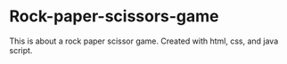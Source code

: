 # Rock-paper-scissors-game
This is about a rock paper scissor game. Created with html, css, and java script. 
